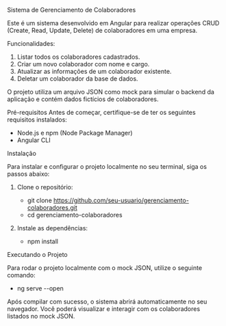 Sistema de Gerenciamento de Colaboradores

Este é um sistema desenvolvido em Angular para realizar operações CRUD (Create, Read, Update, Delete) de colaboradores em uma empresa.

Funcionalidades: 
1. Listar todos os colaboradores cadastrados.
2. Criar um novo colaborador com nome e cargo.
3. Atualizar as informações de um colaborador existente.
3. Deletar um colaborador da base de dados.

O projeto utiliza um arquivo JSON como mock para simular o backend da aplicação e contém dados fictícios de colaboradores.

Pré-requisitos
Antes de começar, certifique-se de ter os seguintes requisitos instalados:
 - Node.js e npm (Node Package Manager)
 - Angular CLI
  
Instalação

Para instalar e configurar o projeto localmente no seu terminal, siga os passos abaixo:

1. Clone o repositório:
  	- git clone https://github.com/seu-usuario/gerenciamento-colaboradores.git
  	- cd gerenciamento-colaboradores

2. Instale as dependências:
   - npm install

Executando o Projeto

Para rodar o projeto localmente com o mock JSON, utilize o seguinte comando:

- ng serve --open

Após compilar com sucesso, o sistema abrirá automaticamente no seu navegador. Você poderá visualizar e interagir com os colaboradores listados no mock JSON.

